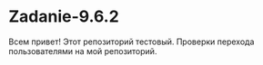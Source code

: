 # Zadanie-9.6.2
Всем привет! 
Этот репозиторий тестовый.
Проверки перехода пользователями на мой репозиторий.
